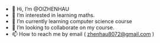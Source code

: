 - 👋 Hi, I’m @OIZHENHAU
- 👀 I’m interested in learning maths.
- 🌱 I’m currently learning computer science course
- 💞️ I’m looking to collaborate on my course.
- 📫 How to reach me by email ( zhenhau8072@gmail.com )

<!---
OIZHENHAU/OIZHENHAU is a ✨ special ✨ repository because its `README.md` (this file) appears on your GitHub profile.
You can click the Preview link to take a look at your changes.
--->
